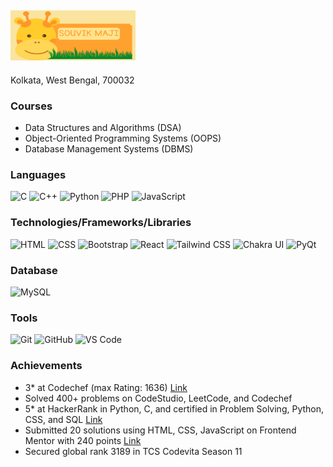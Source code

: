 ## <img src="header.png" width="200px" height="80px" />

Kolkata, West Bengal, 700032

### Courses

- Data Structures and Algorithms (DSA)
- Object-Oriented Programming Systems (OOPS)
- Database Management Systems (DBMS)

### Languages

![C](https://img.shields.io/badge/-C-000?&logo=C)
![C++](https://img.shields.io/badge/-C++-000?&logo=c%2b%2b&logoColor=00599C)
![Python](https://img.shields.io/badge/-Python-000?&logo=Python)
![PHP](https://img.shields.io/badge/-PHP-000?&logo=PHP)
![JavaScript](https://img.shields.io/badge/-JavaScript-000?&logo=JavaScript)

### Technologies/Frameworks/Libraries

![HTML](https://img.shields.io/badge/-HTML-000?&logo=HTML5)
![CSS](https://img.shields.io/badge/-CSS-000?&logo=CSS3&logoColor=1572B6)
![Bootstrap](https://img.shields.io/badge/-Bootstrap-000?&logo=Bootstrap)
![React](https://img.shields.io/badge/-React-000?&logo=React)
![Tailwind CSS](https://img.shields.io/badge/-Tailwind%20CSS-000?&logo=Tailwind%20CSS)
![Chakra UI](https://img.shields.io/badge/-Chakra%20UI-000?&logo=Chakra%20UI)
![PyQt](https://img.shields.io/badge/-PyQt-000?&logo=Qt)

### Database

![MySQL](https://img.shields.io/badge/-MySQL-000?&logo=MySQL)

### Tools

![Git](https://img.shields.io/badge/-Git-000?&logo=Git)
![GitHub](https://img.shields.io/badge/-GitHub-000?&logo=GitHub)
![VS Code](https://img.shields.io/badge/-VS%20Code-000?&logo=Visual-Studio-Code)

### Achievements

- 3* at Codechef (max Rating: 1636) [Link](https://www.codechef.com/users/s_o_u)
- Solved 400+ problems on CodeStudio, LeetCode, and Codechef
- 5* at HackerRank in Python, C, and certified in Problem Solving, Python, CSS, and SQL [Link](https://www.hackerrank.com/artistoflight)
- Submitted 20 solutions using HTML, CSS, JavaScript on Frontend Mentor with 240 points [Link](https://www.frontendmentor.io/profile/artistoflight)
- Secured global rank 3189 in TCS Codevita Season 11
